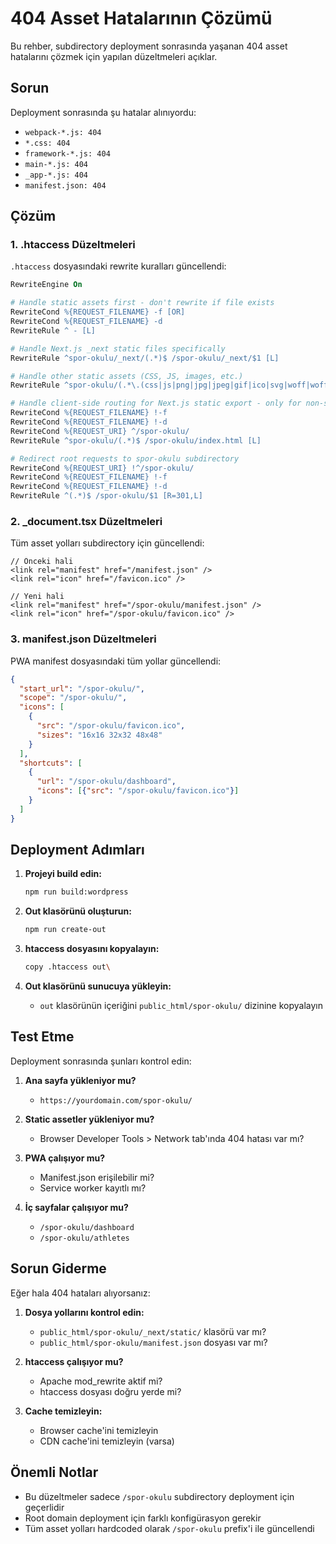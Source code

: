 # 404 Asset Hatalarının Çözümü

Bu rehber, subdirectory deployment sonrasında yaşanan 404 asset hatalarını çözmek için yapılan düzeltmeleri açıklar.

## Sorun
Deployment sonrasında şu hatalar alınıyordu:
- `webpack-*.js: 404`
- `*.css: 404` 
- `framework-*.js: 404`
- `main-*.js: 404`
- `_app-*.js: 404`
- `manifest.json: 404`

## Çözüm

### 1. .htaccess Düzeltmeleri
`.htaccess` dosyasındaki rewrite kuralları güncellendi:

```apache
RewriteEngine On

# Handle static assets first - don't rewrite if file exists
RewriteCond %{REQUEST_FILENAME} -f [OR]
RewriteCond %{REQUEST_FILENAME} -d
RewriteRule ^ - [L]

# Handle Next.js _next static files specifically
RewriteRule ^spor-okulu/_next/(.*)$ /spor-okulu/_next/$1 [L]

# Handle other static assets (CSS, JS, images, etc.)
RewriteRule ^spor-okulu/(.*\.(css|js|png|jpg|jpeg|gif|ico|svg|woff|woff2|ttf|eot|json))$ /spor-okulu/$1 [L]

# Handle client-side routing for Next.js static export - only for non-static files
RewriteCond %{REQUEST_FILENAME} !-f
RewriteCond %{REQUEST_FILENAME} !-d
RewriteCond %{REQUEST_URI} ^/spor-okulu/
RewriteRule ^spor-okulu/(.*)$ /spor-okulu/index.html [L]

# Redirect root requests to spor-okulu subdirectory
RewriteCond %{REQUEST_URI} !^/spor-okulu/
RewriteCond %{REQUEST_FILENAME} !-f
RewriteCond %{REQUEST_FILENAME} !-d
RewriteRule ^(.*)$ /spor-okulu/$1 [R=301,L]
```

### 2. _document.tsx Düzeltmeleri
Tüm asset yolları subdirectory için güncellendi:

```tsx
// Önceki hali
<link rel="manifest" href="/manifest.json" />
<link rel="icon" href="/favicon.ico" />

// Yeni hali
<link rel="manifest" href="/spor-okulu/manifest.json" />
<link rel="icon" href="/spor-okulu/favicon.ico" />
```

### 3. manifest.json Düzeltmeleri
PWA manifest dosyasındaki tüm yollar güncellendi:

```json
{
  "start_url": "/spor-okulu/",
  "scope": "/spor-okulu/",
  "icons": [
    {
      "src": "/spor-okulu/favicon.ico",
      "sizes": "16x16 32x32 48x48"
    }
  ],
  "shortcuts": [
    {
      "url": "/spor-okulu/dashboard",
      "icons": [{"src": "/spor-okulu/favicon.ico"}]
    }
  ]
}
```

## Deployment Adımları

1. **Projeyi build edin:**
   ```bash
   npm run build:wordpress
   ```

2. **Out klasörünü oluşturun:**
   ```bash
   npm run create-out
   ```

3. **htaccess dosyasını kopyalayın:**
   ```bash
   copy .htaccess out\
   ```

4. **Out klasörünü sunucuya yükleyin:**
   - `out` klasörünün içeriğini `public_html/spor-okulu/` dizinine kopyalayın

## Test Etme

Deployment sonrasında şunları kontrol edin:

1. **Ana sayfa yükleniyor mu?**
   - `https://yourdomain.com/spor-okulu/`

2. **Static assetler yükleniyor mu?**
   - Browser Developer Tools > Network tab'ında 404 hatası var mı?

3. **PWA çalışıyor mu?**
   - Manifest.json erişilebilir mi?
   - Service worker kayıtlı mı?

4. **İç sayfalar çalışıyor mu?**
   - `/spor-okulu/dashboard`
   - `/spor-okulu/athletes`

## Sorun Giderme

Eğer hala 404 hataları alıyorsanız:

1. **Dosya yollarını kontrol edin:**
   - `public_html/spor-okulu/_next/static/` klasörü var mı?
   - `public_html/spor-okulu/manifest.json` dosyası var mı?

2. **htaccess çalışıyor mu?**
   - Apache mod_rewrite aktif mi?
   - htaccess dosyası doğru yerde mi?

3. **Cache temizleyin:**
   - Browser cache'ini temizleyin
   - CDN cache'ini temizleyin (varsa)

## Önemli Notlar

- Bu düzeltmeler sadece `/spor-okulu` subdirectory deployment için geçerlidir
- Root domain deployment için farklı konfigürasyon gerekir
- Tüm asset yolları hardcoded olarak `/spor-okulu` prefix'i ile güncellendi